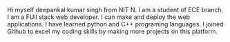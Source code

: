 Hi myself deepankal kumar singh from NIT N.
I am a student of ECE branch.
I am a FUll stack web developer.
I can make and deploy the web applications.
I have learned python and C++ programing languages.
I joined Github to excel my coding skills by making more projects on this platform.









